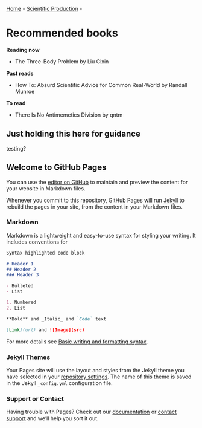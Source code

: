 [Home](https://ca-perez.github.io/) - [Scientific Production](https://ca-perez.github.io/Publications.html) -

# Recommended books

**Reading now**

  - The Three-Body Problem by Liu Cixin

**Past reads**

  - How To: Absurd Scientific Advice for Common Real-World by Randall Munroe

**To read**
  
  - There Is No Antimemetics Division by qntm

## Just holding this here for guidance

testing?

## Welcome to GitHub Pages

You can use the [editor on GitHub](https://github.com/ca-perez/ca-perez.github.io/edit/main/README.md) to maintain and preview the content for your website in Markdown files.

Whenever you commit to this repository, GitHub Pages will run [Jekyll](https://jekyllrb.com/) to rebuild the pages in your site, from the content in your Markdown files.

### Markdown

Markdown is a lightweight and easy-to-use syntax for styling your writing. It includes conventions for

```markdown
Syntax highlighted code block

# Header 1
## Header 2
### Header 3

- Bulleted
- List

1. Numbered
2. List

**Bold** and _Italic_ and `Code` text

[Link](url) and ![Image](src)
```

For more details see [Basic writing and formatting syntax](https://docs.github.com/en/github/writing-on-github/getting-started-with-writing-and-formatting-on-github/basic-writing-and-formatting-syntax).

### Jekyll Themes

Your Pages site will use the layout and styles from the Jekyll theme you have selected in your [repository settings](https://github.com/ca-perez/ca-perez.github.io/settings/pages). The name of this theme is saved in the Jekyll `_config.yml` configuration file.

### Support or Contact

Having trouble with Pages? Check out our [documentation](https://docs.github.com/categories/github-pages-basics/) or [contact support](https://support.github.com/contact) and we’ll help you sort it out.
